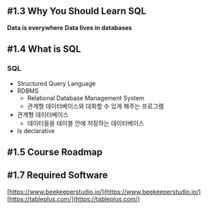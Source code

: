 
## #1.3 Why You Should Learn SQL

**Data is everywhere**
**Data lives in databases**

## #1.4 What is SQL

### SQL
- Structured Query Language
- RDBMS
	- Relational Database Management System
	- 관계형 데이터베이스와 대화할 수 있게 해주는 프로그램
- 관계형 데이터베이스
	- 데이터들을 테이블 안에 저장하는 데이터베이스
- Is declarative

## #1.5 Course Roadmap

## #1.7 Required Software
[https://www.beekeeperstudio.io/](https://www.beekeeperstudio.io/)
[https://tableplus.com/](https://tableplus.com/)
